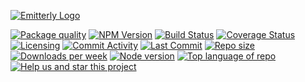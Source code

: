 [![Emitterly Logo](https://i.imgur.com/q2fUNnM.png)](https://github.com/michaeldegroot/Emitterly)

[![Package quality](https://packagequality.com/shield/emitterly.svg)](https://packagequality.com/#?package=emitterly)
[![NPM Version](https://img.shields.io/npm/v/emitterly.svg)](https://www.npmjs.com/package/emitterly)
[![Build Status](https://travis-ci.org/michaeldegroot/Emitterly.png?branch=master)](https://travis-ci.org/michaeldegroot/Emitterly)
[![Coverage Status](https://coveralls.io/repos/github/michaeldegroot/Emitterly/badge.svg?branch=master)](https://coveralls.io/github/michaeldegroot/Emitterly?branch=master)
[![Licensing](https://img.shields.io/github/license/michaeldegroot/emitterly.svg)](https://raw.githubusercontent.com/michaeldegroot/Emitterly/master/LICENSE)
[![Commit Activity](https://img.shields.io/github/commit-activity/m/michaeldegroot/Emitterly.svg)](https://github.com/michaeldegroot/Emitterly/pulse/monthly)
[![Last Commit](https://img.shields.io/github/last-commit/michaeldegroot/Emitterly.svg)](https://github.com/michaeldegroot/MonkeySet/commits/master)
[![Repo size](https://img.shields.io/github/repo-size/michaeldegroot/emitterly.svg)](https://github.com/michaeldegroot/Emitterly)
[![Downloads per week](https://img.shields.io/npm/dw/emitterly.svg)](https://www.npmjs.com/package/emitterly)
[![Node version](https://img.shields.io/node/v/emitterly.svg)](https://www.npmjs.com/package/emitterly)
[![Top language of repo](https://img.shields.io/github/languages/top/badges/shields.svg)](https://github.com/michaeldegroot/Emitterly)
[![Help us and star this project](https://img.shields.io/github/stars/michaeldegroot/emitterly.svg?style=social)](https://github.com/michaeldegroot/Emitterly)
